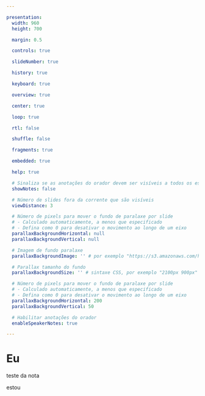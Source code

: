 ```yaml
---

presentation:
  width: 960
  height: 700

  margin: 0.5

  controls: true

  slideNumber: true

  history: true

  keyboard: true

  overview: true

  center: true

  loop: true

  rtl: false

  shuffle: false

  fragments: true

  embedded: true

  help: true

  # Sinaliza se as anotações do orador devem ser visíveis a todos os espectadores
  showNotes: false

  # Número de slides fora da corrente que são visíveis
  viewDistance: 3

  # Número de pixels para mover o fundo de paralaxe por slide
  # - Calculado automaticamente, a menos que especificado
  # - Defina como 0 para desativar o movimento ao longo de um eixo
  parallaxBackgroundHorizontal: null
  parallaxBackgroundVertical: null

  # Imagem de fundo paralaxe
  parallaxBackgroundImage: '' # por exemplo "https://s3.amazonaws.com/hakim-static/reveal-js/reveal-parallax-1.jpg"

  # Parallax tamanho do fundo
  parallaxBackgroundSize: '' # sintaxe CSS, por exemplo "2100px 900px" - atualmente, apenas pixels são suportados (não use% ou automático)

  # Número de pixels para mover o fundo de paralaxe por slide
  # - Calculado automaticamente, a menos que especificado
  # - Defina como 0 para desativar o movimento ao longo de um eixo
  parallaxBackgroundHorizontal: 200
  parallaxBackgroundVertical: 50

  # Habilitar anotações do orador
  enableSpeakerNotes: true

---
```


<!-- slide  -->
# Eu
<!-- slide  -->
teste da nota
<!-- slide vertical=true -->
estou
